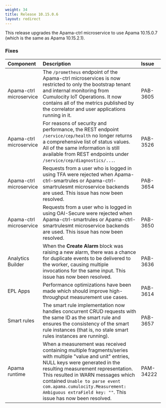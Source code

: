 ```yaml
---
weight: 34
title: Release 10.15.0.6
layout: redirect
---
```


This release upgrades the Apama-ctrl microservice to use Apama 10.15.0.7 (which is the same as Apama 10.15.2.1).

### Fixes

<table>
<colgroup>
    <col style="width: 15%;">
    <col style="width: 70%;">
    <col style="width: 15%;">
</colgroup>
<thead>
<tr>
<th style="text-align:left">Component</th>
<th style="text-align:left">Description</th>
<th style="text-align:left">Issue</th>
</tr>
</thead>
<tbody>

<tr>
<td style="text-align:left">Apama-ctrl microservice</td>
<td style="text-align:left">The <code>/prometheus</code> endpoint of the Apama-ctrl microservices is now
restricted to only the bootstrap tenant and internal monitoring from Cumulocity IoT Operations.
It now contains all of the metrics published by the correlator and user applications running in it.
</td>
<td style="text-align:left">PAB-3605</td>
</tr>
<tr>
<td style="text-align:left">Apama-ctrl microservice</td>
<td style="text-align:left">For reasons of security and performance, the REST endpoint
<code>/service/cep/health</code> no longer returns a comprehensive list of status values.
All of the same information is still available from REST endpoints under <code>/service/cep/diagnostics/...</code>.
</td>
<td style="text-align:left">PAB-3526</td>
</tr>
<tr>
<td style="text-align:left">Apama-ctrl microservice</td>
<td style="text-align:left">Requests from a user who is logged in using TFA were rejected when Apama-ctrl-smartrules or
Apama-ctrl-smartrulesmt microservice backends are used. This issue has now been resolved.</td>
<td style="text-align:left">PAB-3654</td>
</tr>
<tr>
<td style="text-align:left">Apama-ctrl microservice</td>
<td style="text-align:left">Requests from a user who is logged in using OAI-Secure were rejected when Apama-ctrl-smartrules or
Apama-ctrl-smartrulesmt microservice backends are used. This issue has now been resolved.</td>
<td style="text-align:left">PAB-3650</td>
</tr>
<tr>
<td style="text-align:left">Analytics Builder</td>
<td style="text-align:left">When the <b>Create Alarm</b> block was raising a new alarm, there was a chance for duplicate events to be delivered to the worker,
causing multiple invocations for the same input. This issue has now been resolved.</td>
<td style="text-align:left">PAB-3636</td>
</tr>
<tr>
<td style="text-align:left">EPL Apps</td>
<td style="text-align:left">Performance optimizations have been made which should improve high-throughput measurement use cases.</td>
<td style="text-align:left">PAB-3614</td>
</tr>
<tr>
<td style="text-align:left">Smart rules</td>
<td style="text-align:left">The smart rule implementation now handles concurrent CRUD requests with the same ID as the smart rule
and ensures the consistency of the smart rule instances (that is, no stale smart rules instances are running).
</td>
<td style="text-align:left">PAB-3657</td>
</tr>
<tr>
<td style="text-align:left">Apama runtime</td>
<td style="text-align:left">When a measurement was received containing multiple fragments/series
with multiple "value and unit" entries, NULL keys were generated in the resulting measurement representation.
This resulted in WARN messages which contained
<code>Unable to parse event com.apama.cumulocity.Measurement: Ambiguous extraField key: ""</code>.
This issue has now been resolved.</td>
<td style="text-align:left">PAM-34222</td>
</tr>
</tbody>
</table>
